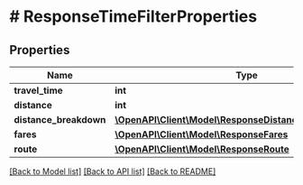 # # ResponseTimeFilterProperties

## Properties

Name | Type | Description | Notes
------------ | ------------- | ------------- | -------------
**travel_time** | **int** |  | [optional] 
**distance** | **int** |  | [optional] 
**distance_breakdown** | [**\OpenAPI\Client\Model\ResponseDistanceBreakdownItem[]**](ResponseDistanceBreakdownItem.md) |  | [optional] 
**fares** | [**\OpenAPI\Client\Model\ResponseFares**](ResponseFares.md) |  | [optional] 
**route** | [**\OpenAPI\Client\Model\ResponseRoute**](ResponseRoute.md) |  | [optional] 

[[Back to Model list]](../../README.md#documentation-for-models) [[Back to API list]](../../README.md#documentation-for-api-endpoints) [[Back to README]](../../README.md)


